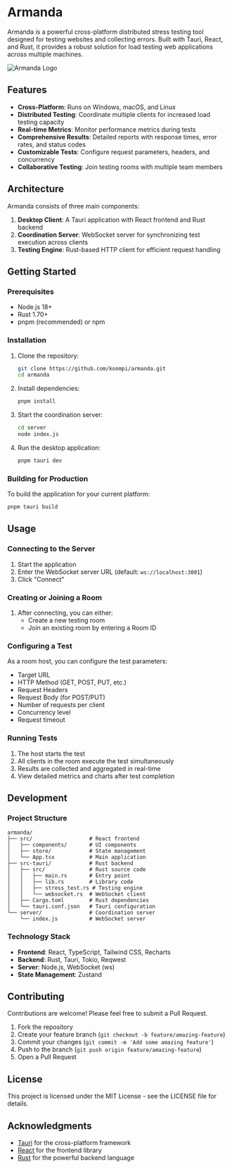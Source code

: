 # Armanda

Armanda is a powerful cross-platform distributed stress testing tool designed for testing websites and collecting errors. Built with Tauri, React, and Rust, it provides a robust solution for load testing web applications across multiple machines.

![Armanda Logo](./armanda/public/tauri.svg)

## Features

- **Cross-Platform**: Runs on Windows, macOS, and Linux
- **Distributed Testing**: Coordinate multiple clients for increased load testing capacity
- **Real-time Metrics**: Monitor performance metrics during tests
- **Comprehensive Results**: Detailed reports with response times, error rates, and status codes
- **Customizable Tests**: Configure request parameters, headers, and concurrency
- **Collaborative Testing**: Join testing rooms with multiple team members

## Architecture

Armanda consists of three main components:

1. **Desktop Client**: A Tauri application with React frontend and Rust backend
2. **Coordination Server**: WebSocket server for synchronizing test execution across clients
3. **Testing Engine**: Rust-based HTTP client for efficient request handling

## Getting Started

### Prerequisites

- Node.js 18+
- Rust 1.70+
- pnpm (recommended) or npm

### Installation

1. Clone the repository:

   ```bash
   git clone https://github.com/koompi/armanda.git
   cd armanda
   ```

2. Install dependencies:

   ```bash
   pnpm install
   ```

3. Start the coordination server:

   ```bash
   cd server
   node index.js
   ```

4. Run the desktop application:
   ```bash
   pnpm tauri dev
   ```

### Building for Production

To build the application for your current platform:

```bash
pnpm tauri build
```

## Usage

### Connecting to the Server

1. Start the application
2. Enter the WebSocket server URL (default: `ws://localhost:3001`)
3. Click "Connect"

### Creating or Joining a Room

1. After connecting, you can either:
   - Create a new testing room
   - Join an existing room by entering a Room ID

### Configuring a Test

As a room host, you can configure the test parameters:

- Target URL
- HTTP Method (GET, POST, PUT, etc.)
- Request Headers
- Request Body (for POST/PUT)
- Number of requests per client
- Concurrency level
- Request timeout

### Running Tests

1. The host starts the test
2. All clients in the room execute the test simultaneously
3. Results are collected and aggregated in real-time
4. View detailed metrics and charts after test completion

## Development

### Project Structure

```
armanda/
├── src/                  # React frontend
│   ├── components/       # UI components
│   ├── store/            # State management
│   └── App.tsx           # Main application
├── src-tauri/            # Rust backend
│   ├── src/              # Rust source code
│   │   ├── main.rs       # Entry point
│   │   ├── lib.rs        # Library code
│   │   ├── stress_test.rs # Testing engine
│   │   └── websocket.rs  # WebSocket client
│   ├── Cargo.toml        # Rust dependencies
│   └── tauri.conf.json   # Tauri configuration
└── server/               # Coordination server
    └── index.js          # WebSocket server
```

### Technology Stack

- **Frontend**: React, TypeScript, Tailwind CSS, Recharts
- **Backend**: Rust, Tauri, Tokio, Reqwest
- **Server**: Node.js, WebSocket (ws)
- **State Management**: Zustand

## Contributing

Contributions are welcome! Please feel free to submit a Pull Request.

1. Fork the repository
2. Create your feature branch (`git checkout -b feature/amazing-feature`)
3. Commit your changes (`git commit -m 'Add some amazing feature'`)
4. Push to the branch (`git push origin feature/amazing-feature`)
5. Open a Pull Request

## License

This project is licensed under the MIT License - see the LICENSE file for details.

## Acknowledgments

- [Tauri](https://tauri.app/) for the cross-platform framework
- [React](https://reactjs.org/) for the frontend library
- [Rust](https://www.rust-lang.org/) for the powerful backend language
